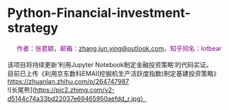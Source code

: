 # Python-Financial-investment-strategy
<font color=purple><center>作者：张君颖，邮箱：zhang.jun.ying@outlook.com，知乎同名：lotbear</center></font>    
该项目将持续更新‘利用Jupyter Notebook制定金融投资策略’的代码实证。     
目前已上传《利用京东数科EMAI(挖掘机生产活跃度指数)制定基建投资策略》    
https://zhuanlan.zhihu.com/p/264747987      
![长尾熊](https://pic2.zhimg.com/v2-d5144c74a33bd22037e69465950aefdd_r.jpg）     

